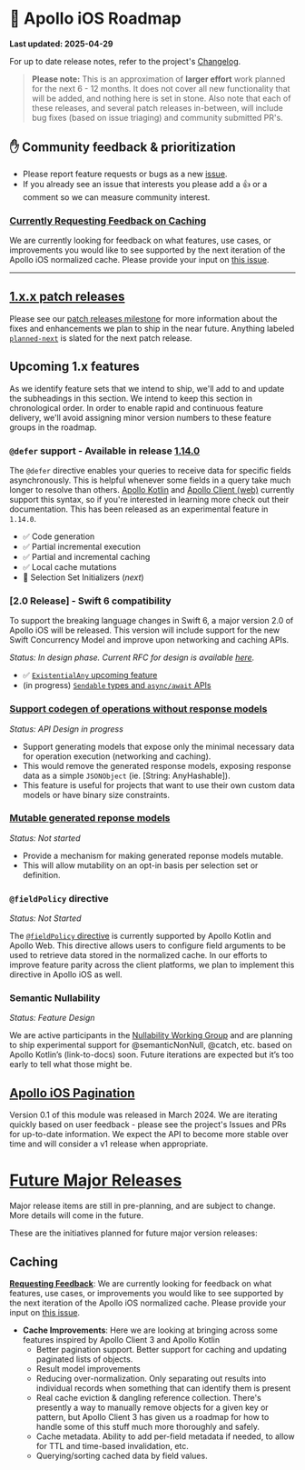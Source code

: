 # 🔮 Apollo iOS Roadmap

**Last updated: 2025-04-29**

For up to date release notes, refer to the project's [Changelog](https://github.com/apollographql/apollo-ios/blob/main/CHANGELOG.md).

> **Please note:** This is an approximation of **larger effort** work planned for the next 6 - 12 months. It does not cover all new functionality that will be added, and nothing here is set in stone. Also note that each of these releases, and several patch releases in-between, will include bug fixes (based on issue triaging) and community submitted PR's.

## ✋ Community feedback & prioritization

- Please report feature requests or bugs as a new [issue](https://github.com/apollographql/apollo-ios/issues/new/choose).
- If you already see an issue that interests you please add a 👍 or a comment so we can measure community interest.

### [Currently Requesting Feedback on Caching](https://github.com/apollographql/apollo-ios/issues/3501)
We are currently looking for feedback on what features, use cases, or improvements you would like to see supported by the next iteration of the Apollo iOS normalized cache. Please provide your input on [this issue](https://github.com/apollographql/apollo-ios/issues/3501).

---

## [1.x.x patch releases](https://github.com/apollographql/apollo-ios/milestone/70)

Please see our [patch releases milestone](https://github.com/apollographql/apollo-ios/milestone/70) for more information about the fixes and enhancements we plan to ship in the near future.  Anything labeled [`planned-next`](https://github.com/apollographql/apollo-ios/labels/planned-next) is slated for the next patch release.

## Upcoming 1.x features

As we identify feature sets that we intend to ship, we'll add to and update the subheadings in this section. We intend to keep this section in chronological order.  In order to enable rapid and continuous feature delivery, we'll avoid assigning minor version numbers to these feature groups in the roadmap.

### `@defer` support - Available in release [1.14.0](https://github.com/apollographql/apollo-ios/releases/tag/1.14.0)

The `@defer` directive enables your queries to receive data for specific fields asynchronously. This is helpful whenever some fields in a query take much longer to resolve than others.  [Apollo Kotlin](https://www.apollographql.com/docs/kotlin/fetching/defer/) and [Apollo Client (web)](https://www.apollographql.com/docs/react/data/defer/) currently support this syntax, so if you're interested in learning more check out their documentation.  This has been released as an experimental feature in `1.14.0`.

* ✅ Code generation
* ✅ Partial incremental execution
* ✅ Partial and incremental caching
* ✅ Local cache mutations
* 🔲 Selection Set Initializers (_next_)

### [2.0 Release] - Swift 6 compatibility

To support the breaking language changes in Swift 6, a major version 2.0 of Apollo iOS will be released. This version will include support for the new Swift Concurrency Model and improve upon networking and caching APIs.

_Status: In design phase. Current RFC for design is available [here](https://github.com/apollographql/apollo-ios/issues/3411)._

- ✅ [`ExistentialAny` upcoming feature](https://github.com/apollographql/apollo-ios/issues/3205)
- (in progress) [`Sendable` types and `async/await` APIs](https://github.com/apollographql/apollo-ios/issues/3291)

### [Support codegen of operations without response models](https://github.com/apollographql/apollo-ios/issues/3165)

_Status: API Design in progress_

- Support generating models that expose only the minimal necessary data for operation execution (networking and caching).
- This would remove the generated response models, exposing response data as a simple `JSONObject` (ie. [String: AnyHashable]).
- This feature is useful for projects that want to use their own custom data models or have binary size constraints.

### [Mutable generated reponse models](https://github.com/apollographql/apollo-ios/issues/3246)

_Status: Not started_

- Provide a mechanism for making generated reponse models mutable.
- This will allow mutability on an opt-in basis per selection set or definition.

### `@fieldPolicy` directive

_Status: Not Started_

The [`@fieldPolicy` directive](https://www.apollographql.com/docs/kotlin/caching/declarative-ids#fieldpolicy) is currently supported by Apollo Kotlin and Apollo Web. This directive allows users to configure field arguments to be used to retrieve data stored in the normalized cache. In our efforts to improve feature parity across the client platforms, we plan to implement this directive in Apollo iOS as well.

### Semantic Nullability

_Status: Feature Design_

We are active participants in the [Nullability Working Group](https://github.com/graphql/nullability-wg/) and are planning to ship experimental support for @semanticNonNull, @catch, etc. based on Apollo Kotlin’s (link-to-docs) soon.  Future iterations are expected but it’s too early to tell what those might be.

## [Apollo iOS Pagination](https://github.com/apollographql/apollo-ios-pagination)

Version 0.1 of this module was released in March 2024.  We are iterating quickly based on user feedback - please see the project's Issues and PRs for up-to-date information.  We expect the API to become more stable over time and will consider a v1 release when appropriate.

# [Future Major Releases](https://github.com/apollographql/apollo-ios/milestone/60)

Major release items are still in pre-planning, and are subject to change. More details will come in the future.

These are the initiatives planned for future major version releases:

## Caching

[**Requesting Feedback**](https://github.com/apollographql/apollo-ios/issues/3501): We are currently looking for feedback on what features, use cases, or improvements you would like to see supported by the next iteration of the Apollo iOS normalized cache. Please provide your input on [this issue](https://github.com/apollographql/apollo-ios/issues/3501).

- **Cache Improvements**: Here we are looking at bringing across some features inspired by Apollo Client 3 and Apollo Kotlin
  - Better pagination support. Better support for caching and updating paginated lists of objects.
  - Result model improvements
  - Reducing over-normalization. Only separating out results into individual records when something that can identify them is present
  - Real cache eviction & dangling reference collection. There's presently a way to manually remove objects for a given key or pattern, but Apollo Client 3 has given us a roadmap for how to handle some of this stuff much more thoroughly and safely.
  - Cache metadata. Ability to add per-field metadata if needed, to allow for TTL and time-based invalidation, etc.
  - Querying/sorting cached data by field values.

